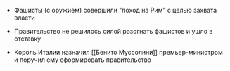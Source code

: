 - Фашисты (с оружием) совершили "поход на Рим" с целью захвата власти
+ Правительство не решилось силой разогнать фашистов и ушло в отставку
- Король Италии назначил [[Бенито Муссолини]] премьер-министром и поручил ему сформировать правительство
